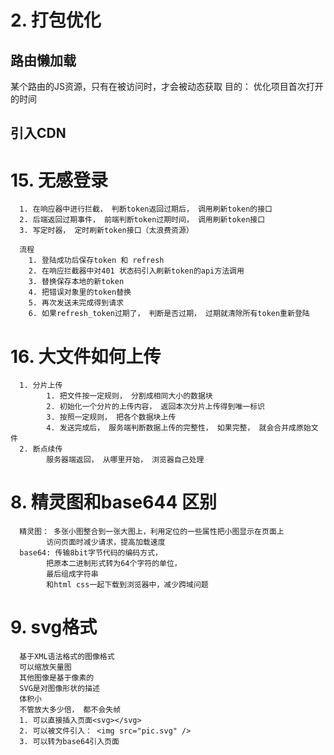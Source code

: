 
# 2. 打包优化
## 路由懒加载
某个路由的JS资源，只有在被访问时，才会被动态获取
目的： 优化项目首次打开的时间

## 引入CDN




# 15. 无感登录
      1. 在响应器中进行拦截， 判断token返回过期后， 调用刷新token的接口
      2. 后端返回过期事件， 前端判断token过期时间， 调用刷新token接口
      3. 写定时器， 定时刷新token接口（太浪费资源）

      流程
        1. 登陆成功后保存token 和 refresh
        2. 在响应拦截器中对401 状态码引入刷新token的api方法调用
        3. 替换保存本地的新token
        4. 把错误对象里的token替换
        5. 再次发送未完成得到请求
        6. 如果refresh_token过期了， 判断是否过期， 过期就清除所有token重新登陆

# 16. 大文件如何上传
      1. 分片上传
            1. 把文件按一定规则， 分割成相同大小的数据块
            2. 初始化一个分片的上传内容， 返回本次分片上传得到唯一标识
            3. 按照一定规则， 把各个数据块上传
            4. 发送完成后， 服务端判断数据上传的完整性， 如果完整， 就会合并成原始文件
      2. 断点续传
            服务器端返回， 从哪里开始， 浏览器自己处理




# 8. 精灵图和base644 区别
      精灵图： 多张小图整合到一张大图上，利用定位的一些属性把小图显示在页面上
            访问页面时减少请求，提高加载速度
      base64: 传输8bit字节代码的编码方式， 
            把原本二进制形式转为64个字符的单位，
            最后组成字符串
            和html css一起下载到浏览器中，减少跨域问题


# 9. svg格式
      基于XML语法格式的图像格式
      可以缩放矢量图
      其他图像是基于像素的
      SVG是对图像形状的描述
      体积小
      不管放大多少倍， 都不会失帧
      1. 可以直接插入页面<svg></svg>
      2. 可以被文件引入： <img src="pic.svg" />
      3. 可以转为base64引入页面



